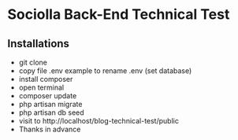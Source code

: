 # Sociolla Back-End Technical Test
## Installations
- git clone
- copy file .env example to rename .env (set database)
- install composer
- open terminal
- composer update
- php artisan migrate
- php artisan db seed
- visit to http://localhost/blog-technical-test/public
- Thanks in advance
